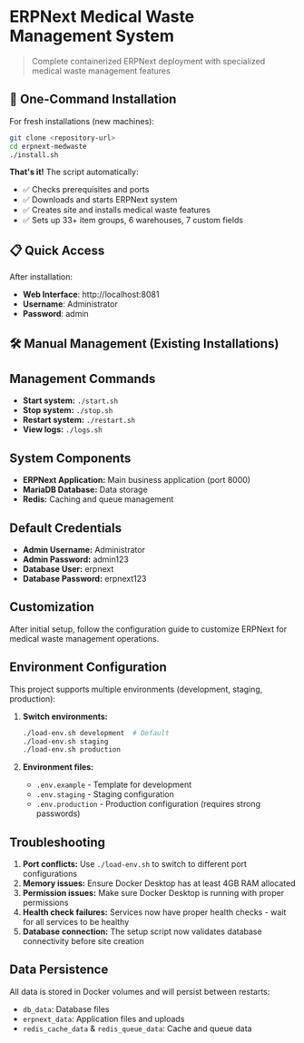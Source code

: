 # ERPNext Medical Waste Management System

> Complete containerized ERPNext deployment with specialized medical waste management features

## 🚀 One-Command Installation

For fresh installations (new machines):

```bash
git clone <repository-url>
cd erpnext-medwaste
./install.sh
```

**That's it!** The script automatically:
- ✅ Checks prerequisites and ports
- ✅ Downloads and starts ERPNext system  
- ✅ Creates site and installs medical waste features
- ✅ Sets up 33+ item groups, 6 warehouses, 7 custom fields

## 📋 Quick Access

After installation:
- **Web Interface**: http://localhost:8081
- **Username**: Administrator
- **Password**: admin

## 🛠️ Manual Management (Existing Installations)

## Management Commands

- **Start system:** `./start.sh`
- **Stop system:** `./stop.sh`
- **Restart system:** `./restart.sh`
- **View logs:** `./logs.sh`

## System Components

- **ERPNext Application:** Main business application (port 8000)
- **MariaDB Database:** Data storage
- **Redis:** Caching and queue management

## Default Credentials

- **Admin Username:** Administrator
- **Admin Password:** admin123
- **Database User:** erpnext
- **Database Password:** erpnext123

## Customization

After initial setup, follow the configuration guide to customize ERPNext for medical waste management operations.

## Environment Configuration

This project supports multiple environments (development, staging, production):

1. **Switch environments:**
   ```bash
   ./load-env.sh development  # Default
   ./load-env.sh staging
   ./load-env.sh production
   ```

2. **Environment files:**
   - `.env.example` - Template for development
   - `.env.staging` - Staging configuration
   - `.env.production` - Production configuration (requires strong passwords)

## Troubleshooting

1. **Port conflicts:** Use `./load-env.sh` to switch to different port configurations
2. **Memory issues:** Ensure Docker Desktop has at least 4GB RAM allocated
3. **Permission issues:** Make sure Docker Desktop is running with proper permissions
4. **Health check failures:** Services now have proper health checks - wait for all services to be healthy
5. **Database connection:** The setup script now validates database connectivity before site creation

## Data Persistence

All data is stored in Docker volumes and will persist between restarts:
- `db_data`: Database files
- `erpnext_data`: Application files and uploads
- `redis_cache_data` & `redis_queue_data`: Cache and queue data
